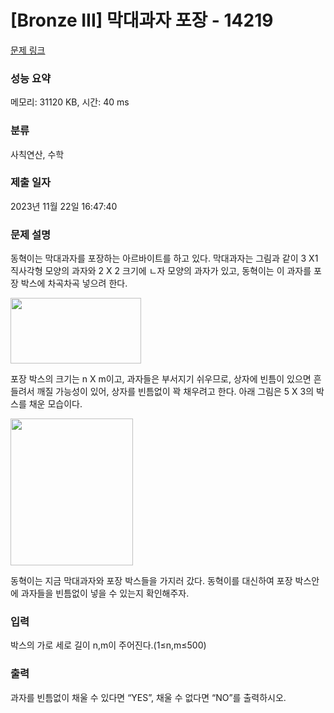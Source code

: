 # [Bronze III] 막대과자 포장 - 14219 

[문제 링크](https://www.acmicpc.net/problem/14219) 

### 성능 요약

메모리: 31120 KB, 시간: 40 ms

### 분류

사칙연산, 수학

### 제출 일자

2023년 11월 22일 16:47:40

### 문제 설명

<p>동혁이는 막대과자를 포장하는 아르바이트를 하고 있다. 막대과자는 그림과 같이 3 X1 직사각형 모양의 과자와 2 X 2 크기에 ㄴ자 모양의 과자가 있고, 동혁이는 이 과자를 포장 박스에 차곡차곡 넣으려 한다.</p>

<p><img alt="" src="https://onlinejudgeimages.s3-ap-northeast-1.amazonaws.com/problem/14219/1.png" style="height:105px; width:209px"></p>

<p>포장 박스의 크기는 n X m이고, 과자들은 부서지기 쉬우므로, 상자에 빈틈이 있으면 흔들려서 깨질 가능성이 있어, 상자를 빈틈없이 꽉 채우려고 한다. 아래 그림은 5 X 3의 박스를 채운 모습이다.</p>

<p><img alt="" src="https://onlinejudgeimages.s3-ap-northeast-1.amazonaws.com/problem/14219/2.png" style="height:235px; width:196px"></p>

<p>동혁이는 지금 막대과자와 포장 박스들을 가지러 갔다. 동혁이를 대신하여 포장 박스안에 과자들을 빈틈없이 넣을 수 있는지 확인해주자.</p>

### 입력 

 <p>박스의 가로 세로 길이 n,m이 주어진다.(1≤n,m≤500)</p>

### 출력 

 <p>과자를 빈틈없이 채울 수 있다면 “YES”, 채울 수 없다면 “NO”를 출력하시오.</p>

